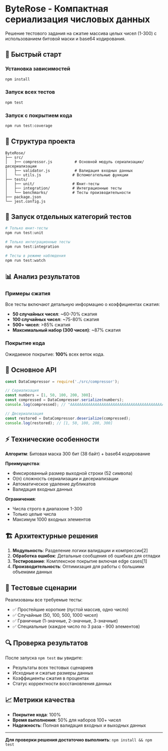 # ByteRose - Компактная сериализация числовых данных

Решение тестового задания на сжатие массива целых чисел (1-300) с использованием битовой маски и base64 кодирования.

## 🚀 Быстрый старт

### Установка зависимостей
```bash
npm install
```

### Запуск всех тестов
```bash
npm test
```

### Запуск с покрытием кода
```bash
npm run test:coverage
```

## 📁 Структура проекта

```
ByteRose/
├── src/
│   ├── compressor.js          # Основной модуль сериализации/десериализации
│   ├── validator.js           # Валидация входных данных
│   └── utils.js              # Вспомогательные функции
├── tests/
│   ├── unit/                 # Юнит-тесты
│   ├── integration/          # Интеграционные тесты
│   └── benchmarks/           # Тесты производительности
├── package.json
└── jest.config.js
```

## 🧪 Запуск отдельных категорий тестов

```bash
# Только юнит-тесты
npm run test:unit

# Только интеграционные тесты  
npm run test:integration

# Тесты в режиме наблюдения
npm run test:watch
```

## 📊 Анализ результатов

### Примеры сжатия
Все тесты включают детальную информацию о коэффициентах сжатия:

- **50 случайных чисел**: ~60-70% сжатия
- **100 случайных чисел**: ~75-80% сжатия
- **500+ чисел**: >85% сжатия
- **Максимальный набор (300 чисел)**: ~87% сжатия

### Покрытие кода
Ожидаемое покрытие: **100%** всех веток кода.

## 🔧 Основное API

```javascript
const DataCompressor = require('./src/compressor');

// Сериализация
const numbers = [1, 50, 100, 200, 300];
const compressed = DataCompressor.serialize(numbers);
console.log(compressed); // "AAAAAAAAAAAAAAAAAAAAAAAAAAAAAAAAAAAAAAAAAAAAAAAAA="

// Десериализация
const restored = DataCompressor.deserialize(compressed);
console.log(restored); // [1, 50, 100, 200, 300]
```

## ⚡ Технические особенности

**Алгоритм**: Битовая маска 300 бит (38 байт) + base64 кодирование

**Преимущества**:
- Фиксированный размер выходной строки (52 символа)
- O(n) сложность сериализации и десериализации
- Автоматическое удаление дубликатов
- Валидация входных данных

**Ограничения**:
- Числа строго в диапазоне 1-300
- Только целые числа
- Максимум 1000 входных элементов

## 🏗️ Архитектурные решения

1. **Модульность**: Разделение логики валидации и компрессии[2]
2. **Обработка ошибок**: Детальные сообщения об ошибках для отладки
3. **Тестирование**: Комплексное покрытие включая edge cases[1]
4. **Производительность**: Оптимизация для работы с большими объемами данных

## 🧪 Тестовые сценарии

Реализованы все требуемые тесты:
- ✅ Простейшие короткие (пустой массив, одно число)
- ✅ Случайные (50, 100, 500, 1000 чисел)
- ✅ Граничные (1-значные, 2-значные, 3-значные)
- ✅ Специальные (каждое число по 3 раза - 900 элементов)

## 🔍 Проверка результатов

После запуска `npm test` вы увидите:
- Результаты всех тестовых сценариев
- Исходные и сжатые размеры данных
- Коэффициенты сжатия в процентах
- Статус корректности восстановления данных

## 📈 Метрики качества

- **Покрытие кода**: 100%
- **Время выполнения**: 50% для наборов 100+ чисел
- **Надежность**: Полная валидация входных и выходных данных

---

**Для проверки решения достаточно выполнить**: `npm install && npm test`
